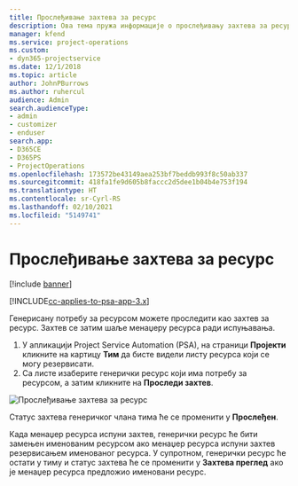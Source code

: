 ```yaml
---
title: Прослеђивање захтева за ресурс
description: Ова тема пружа информације о прослеђивању захтева за ресурс пројекта.
manager: kfend
ms.service: project-operations
ms.custom:
- dyn365-projectservice
ms.date: 12/1/2018
ms.topic: article
author: JohnPBurrows
ms.author: ruhercul
audience: Admin
search.audienceType:
- admin
- customizer
- enduser
search.app:
- D365CE
- D365PS
- ProjectOperations
ms.openlocfilehash: 173572be43149aea253bf7beddb993f8c50ab337
ms.sourcegitcommit: 418fa1fe9d605b8faccc2d5dee1b04b4e753f194
ms.translationtype: HT
ms.contentlocale: sr-Cyrl-RS
ms.lasthandoff: 02/10/2021
ms.locfileid: "5149741"
---
```

# <a name="submitting-a-resource-request"></a>Прослеђивање захтева за ресурс

[!include [banner](../includes/psa-now-project-operations.md)]

[!INCLUDE[cc-applies-to-psa-app-3.x](../includes/cc-applies-to-psa-app-3x.md)]

Генерисану потребу за ресурсом можете проследити као захтев за ресурс. Захтев се затим шаље менаџеру ресурса ради испуњавања.

1. У апликацији Project Service Automation (PSA), на страници **Пројекти** кликните на картицу **Тим** да бисте видели листу ресурса који се могу резервисати. 
2. Са листе изаберите генерички ресурс који има потребу за ресурсом, а затим кликните на **Проследи захтев**.

![Прослеђивање захтева за ресурс](media/RM-how-to-18.png)

Статус захтева генеричког члана тима ће се променити у **Прослеђен**.

Када менаџер ресурса испуни захтев, генерички ресурс ће бити замењен именованим ресурсом ако менаџер ресурса испуни захтев резервисањем именованог ресурса. У супротном, генерички ресурс ће остати у тиму и статус захтева ће се променити у **Захтева преглед** ако је менаџер ресурса предложио именовани ресурс.
